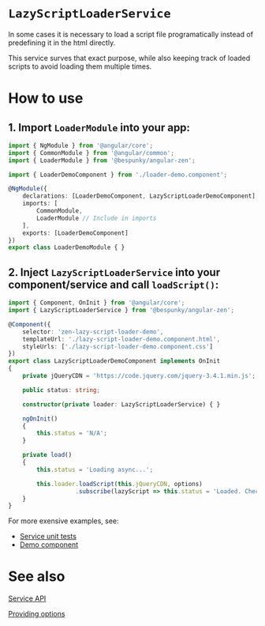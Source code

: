 # `LazyScriptLoaderService`
In some cases it is necessary to load a script file programatically instead of predefining it in the html directly.

This service surves that exact purpose, while also keeping track of loaded scripts to avoid loading them multiple times.

# How to use
## 1. Import `LoaderModule` into your app:
```typescript
import { NgModule } from '@angular/core';
import { CommonModule } from '@angular/common';
import { LoaderModule } from '@bespunky/angular-zen';

import { LoaderDemoComponent } from './loader-demo.component';

@NgModule({
    declarations: [LoaderDemoComponent, LazyScriptLoaderDemoComponent],
    imports: [
        CommonModule,
        LoaderModule // Include in imports
    ],
    exports: [LoaderDemoComponent]
})
export class LoaderDemoModule { }

```

## 2. Inject `LazyScriptLoaderService` into your component/service and call `loadScript()`:

```typescript
import { Component, OnInit } from '@angular/core';
import { LazyScriptLoaderService } from '@bespunky/angular-zen';

@Component({
    selector: 'zen-lazy-script-loader-demo',
    templateUrl: './lazy-script-loader-demo.component.html',
    styleUrls: ['./lazy-script-loader-demo.component.css']
})
export class LazyScriptLoaderDemoComponent implements OnInit
{
    private jQueryCDN = 'https://code.jquery.com/jquery-3.4.1.min.js';

    public status: string;

    constructor(private loader: LazyScriptLoaderService) { }

    ngOnInit()
    {
        this.status = 'N/A';
    }

    private load()
    {
        this.status = 'Loading async...';

        this.loader.loadScript(this.jQueryCDN, options)
                   .subscribe(lazyScript => this.status = 'Loaded. Check <head> element.');
    }
}
```

For more exensive examples, see:
* [Service unit tests](https://dev.azure.com/BeSpunky/BeSpunky%20Libraries/_git/angular-zen?path=%2Fprojects%2Fbespunky%2Fangular-zen%2Fsrc%2Flib%2Floader%2FLazyScriptLoader%2Flazy-script-loader.service.spec.ts&version=GBmaster)
* [Demo component](https://dev.azure.com/BeSpunky/BeSpunky%20Libraries/_git/angular-zen?path=%2Fprojects%2Fdemo%2Fsrc%2Fapp%2Fmodules%2Floader-demo%2Flazy-script-loader-demo&version=GBmaster)

# See also
[Service API](https://dev.azure.com/BeSpunky/BeSpunky%20Libraries/_git/angular-zen?path=%2Fprojects%2Fbespunky%2Fangular-zen%2Fsrc%2Flib%2Floader%2FLazyScriptLoader%2Flazy-script-loader.service.ts&version=GBmaster)

[Providing options](LazyScriptLoaderService/Options)